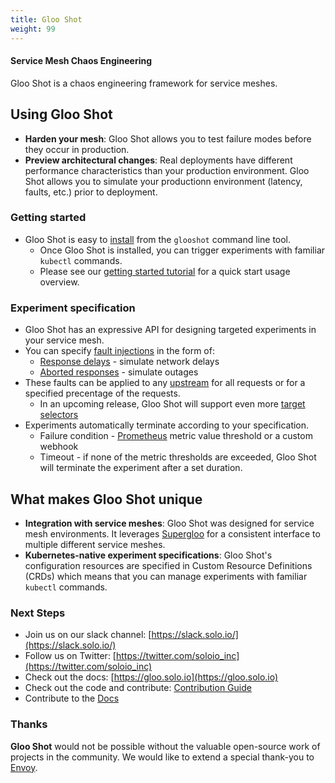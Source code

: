 ```yaml
---
title: Gloo Shot
weight: 99
---
```


#### Service Mesh Chaos Engineering

Gloo Shot is a chaos engineering framework for service meshes.


## Using Gloo Shot
- **Harden your mesh**: Gloo Shot allows you to test failure modes before they occur in production.
- **Preview architectural changes**: Real deployments have different performance characteristics than your production environment. Gloo Shot allows you to simulate your productionn environment (latency, faults, etc.) prior to deployment.

### Getting started

- Gloo Shot is easy to [install](glooshot.solo.io/installation/install/) from the `glooshot` command line tool.
  - Once Gloo Shot is installed, you can trigger experiments with familiar `kubectl` commands.
  - Please see our [getting started tutorial](glooshot.solo.io/tutorial/bookinfo_tutorial/) for a quick start usage overview.

### Experiment specification

- Gloo Shot has an expressive API for designing targeted experiments in your service mesh.
- You can specify [fault injections](glooshot.solo.io/v1/github.com/solo-io/supergloo/api/v1/routing.proto.sk/#faultinjection) in the form of:
  - [Response delays](glooshot.solo.io/v1/github.com/solo-io/supergloo/api/v1/routing.proto.sk/#delay) - simulate network delays
  - [Aborted responses](glooshot.solo.io/v1/github.com/solo-io/supergloo/api/v1/routing.proto.sk/#abort) - simulate outages
- These faults can be applied to any [upstream](https://gloo.solo.io/v1/github.com/solo-io/gloo/projects/gloo/api/v1/upstream.proto.sk/#Upstream) for all requests or for a specified precentage of the requests.
  - In an upcoming release, Gloo Shot will support even more [target selectors](https://supergloo.solo.io/v1/github.com/solo-io/supergloo/api/v1/selector.proto.sk/)
- Experiments automatically terminate according to your specification.
  - Failure condition - [Prometheus](https://prometheus.io/) metric value threshold or a custom webhook
  - Timeout - if none of the metric thresholds are exceeded, Gloo Shot will terminate the experiment after a set duration.


## What makes Gloo Shot unique
- **Integration with service meshes**: Gloo Shot was designed for service mesh environments. It leverages [Supergloo](https://supergloo.solo.io/) for a consistent interface to multiple different service meshes.
- **Kubernetes-native experiment specifications**: Gloo Shot's configuration resources are specified in Custom Resource Definitions (CRDs) which means that you can manage experiments with familiar `kubectl` commands.


### Next Steps
- Join us on our slack channel: [https://slack.solo.io/](https://slack.solo.io/)
- Follow us on Twitter: [https://twitter.com/soloio_inc](https://twitter.com/soloio_inc)
- Check out the docs: [https://gloo.solo.io](https://gloo.solo.io)
- Check out the code and contribute: [Contribution Guide](CONTRIBUTING.md)
- Contribute to the [Docs](https://github.com/solo-io/solo-docs)

### Thanks

**Gloo Shot** would not be possible without the valuable open-source work of projects in the community. We would like to extend a special thank-you to [Envoy](https://www.envoyproxy.io).
